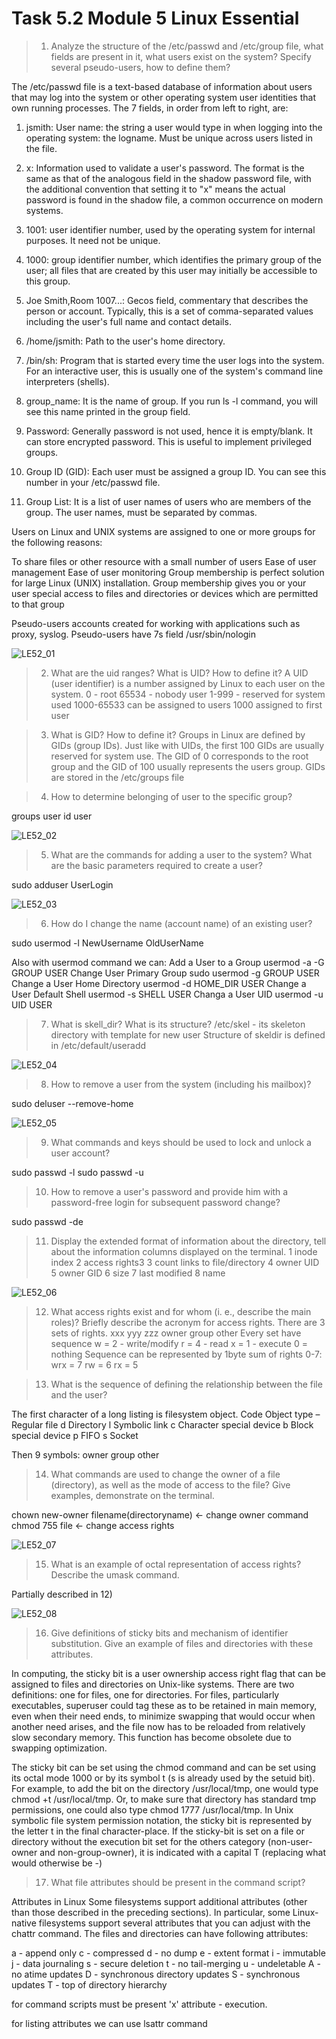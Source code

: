 # Task 5.2 Module 5 Linux Essential

>1) Analyze the structure of the /etc/passwd and /etc/group file, what fields are present in it, what users exist on the system? Specify several pseudo-users, how to define them?

The /etc/passwd file is a text-based database of information about users that may log into the system or other operating system user identities that own running processes.
The 7 fields, in order from left to right, are:
1. jsmith: User name: the string a user would type in when logging into the operating system: the logname. Must be unique across users listed in the file.
2. x: Information used to validate a user's password. The format is the same as that of the analogous field in the shadow password file, with the additional convention that setting it to "x" means the actual password is found in the shadow file, a common occurrence on modern systems.
3. 1001: user identifier number, used by the operating system for internal purposes. It need not be unique.
4. 1000: group identifier number, which identifies the primary group of the user; all files that are created by this user may initially be accessible to this group.
5. Joe Smith,Room 1007...: Gecos field, commentary that describes the person or account. Typically, this is a set of comma-separated values including the user's full name and contact details.
6. /home/jsmith: Path to the user's home directory.
7. /bin/sh: Program that is started every time the user logs into the system. For an interactive user, this is usually one of the system's command line interpreters (shells).


1. group_name: It is the name of group. If you run ls -l command, you will see this name printed in the group field.
2. Password: Generally password is not used, hence it is empty/blank. It can store encrypted password. This is useful to implement privileged groups.
3. Group ID (GID): Each user must be assigned a group ID. You can see this number in your /etc/passwd file.
4. Group List: It is a list of user names of users who are members of the group. The user names, must be separated by commas.

Users on Linux and UNIX systems are assigned to one or more groups for the following reasons:

To share files or other resource with a small number of users
Ease of user management
Ease of user monitoring
Group membership is perfect solution for large Linux (UNIX) installation.
Group membership gives you or your user special access to files and directories or devices which are permitted to that group

Pseudo-users accounts created for working with applications such as proxy, syslog.
Pseudo-users have 7s field /usr/sbin/nologin

![LE52_01](./images/5.2_01.png)

>2) What are the uid ranges? What is UID? How to define it?
A UID (user identifier) is a number assigned by Linux to each user on the system.
0 - root
65534 - nobody user
1-999 - reserved for system used
1000-65533 can be assigned to users
1000 assigned to first user

>3) What is GID? How to define it?
Groups in Linux are defined by GIDs (group IDs).
Just like with UIDs, the first 100 GIDs are usually reserved for system use.
The GID of 0 corresponds to the root group and the GID of 100 usually represents the users group.
GIDs are stored in the /etc/groups file

>4) How to determine belonging of user to the specific group?

groups user
id user

![LE52_02](./images/5.2_02.png)

>5) What are the commands for adding a user to the system? What are the basic parameters required to create a user?

sudo adduser UserLogin

![LE52_03](./images/5.2_03.png)

>6) How do I change the name (account name) of an existing user?

sudo usermod -l NewUsername OldUserName

Also with usermod command we can:
Add a User to a Group	usermod -a -G GROUP USER
Change User Primary Group 	sudo usermod -g GROUP USER
Change a User Home Directory	usermod -d HOME_DIR USER
Change a User Default Shell	usermod -s SHELL USER
Changa a User UID	usermod -u UID USER

>7) What is skell_dir? What is its structure?
/etc/skel - its skeleton directory with template for new user
Structure of skeldir is defined in /etc/default/useradd

![LE52_04](./images/5.2_04.png)

>8) How to remove a user from the system (including his mailbox)?

sudo deluser --remove-home <user>

![LE52_05](./images/5.2_05.png)

>9) What commands and keys should be used to lock and unlock a user account?

sudo passwd -l <user>
sudo passwd -u <user>

>10) How to remove a user's password and provide him with a password-free login for subsequent password change?

sudo passwd -de <user>

>11) Display the extended format of information about the directory, tell about the information columns displayed on the terminal.
1 inode index
2 access rights3
3 count links to file/directory
4 owner UID
5 owner GID
6 size
7 last modified
8 name

![LE52_06](./images/5.2_06.png)

>12) What access rights exist and for whom (i. e., describe the main roles)? Briefly describe the acronym for access rights.
There are 3 sets of rights.
xxx yyy zzz
owner group other
Every set have sequence
w = 2 - write/modify
r = 4 - read
x = 1 - execute
0 = nothing
Sequence can be represented by 1byte sum of rights 0-7:
wrx = 7
rw = 6
rx = 5

>13) What is the sequence of defining the relationship between the file and the user?

The first character of a long listing is filesystem object. 
Code	Object type
–	Regular file
d	Directory
l	Symbolic link
c	Character special device
b	Block special device
p	FIFO
s	Socket

Then 9 symbols: owner group other

>14) What commands are used to change the owner of a file (directory), as well as the mode of access to the file? Give examples, demonstrate on the terminal.

chown new-owner  filename(directoryname) <- change owner command
chmod 755 file <- change access rights

![LE52_07](./images/5.2_07.png)

>15) What is an example of octal representation of access rights? Describe the umask command.

Partially described in 12)


![LE52_08](./images/5.2_08.png)


>16) Give definitions of sticky bits and mechanism of identifier substitution. Give an example of files and directories with these attributes.

In computing, the sticky bit is a user ownership access right flag that can be assigned to files and directories on Unix-like systems.
There are two definitions: one for files, one for directories.
For files, particularly executables, superuser could tag these as to be retained in main memory, even when their need ends, to minimize swapping that would occur when another need arises, and the file now has to be reloaded from relatively slow secondary memory. This function has become obsolete due to swapping optimization.

The sticky bit can be set using the chmod command and can be set using its octal mode 1000 or by its symbol t (s is already used by the setuid bit). For example, to add the bit on the directory /usr/local/tmp, one would type chmod +t /usr/local/tmp. Or, to make sure that directory has standard tmp permissions, one could also type chmod 1777 /usr/local/tmp.
In Unix symbolic file system permission notation, the sticky bit is represented by the letter t in the final character-place.
If the sticky-bit is set on a file or directory without the execution bit set for the others category (non-user-owner and non-group-owner), it is indicated with a capital T (replacing what would otherwise be -)

>17) What file attributes should be present in the command script?

Attributes in Linux
Some filesystems support additional attributes (other than those described in the preceding sections).
In particular, some Linux-native filesystems support several attributes that you can adjust with the chattr command.
The files and directories can have following attributes:

a - append only
c - compressed
d - no dump
e - extent format
i - immutable
j - data journaling
s - secure deletion
t - no tail-merging
u - undeletable
A - no atime updates
D - synchronous directory updates
S - synchronous updates
T - top of directory hierarchy

for command scripts must be present 'x' attribute - execution.

for listing attributes we can use lsattr command